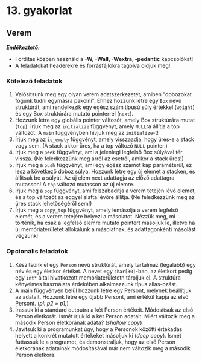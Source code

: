 # 13. gyakorlat

## Verem

***Emlékeztető:***
- Fordítás közben használd a **-W, -Wall, -Wextra, -pedantic** kapcsolókat!
- A feladatokat headerekre és forrásfájlokra tagolva oldjuk meg!

### Kötelező feladatok

1. Valósítsunk meg egy olyan verem adatszerkezetet, amiben "dobozokat fogunk tudni egymásra pakolni". Ehhez hozzunk létre egy `Box` nevű struktúrát, ami rendelkezik egy egész szám típusú súly értékkel (`weight`) és egy Box struktúrára mutató pointerrel (`next`).
2. Hozzunk létre egy globális pointer változót, amely Box struktúrára mutat (`top`). Írjuk meg az `initialize` függvényt, amely `NULL`ra állítja a top változót. A `main` függvényben hívjuk meg az `initialize`-t!
3. Írjuk meg az `is_empty` függvényt, amely visszaadja, hogy üres-e a stack vagy sem. (A stack akkor üres, ha a top változó `NULL` pointer.)
4. Írjuk meg a `peek` függvényt, ami a jelenlegi legfelső Box súlyával tér vissza. (Ne feledkezzünk meg arról az esetről, amikor a stack üres!)
5. Írjuk meg a `push` függvényt, ami egy egész számot kap paraméterül, ez lesz a következő doboz súlya. Hozzunk létre egy új elemet a stacken, és állítsuk be a súlyát. Az új elem next adattagja az előző adattagra mutasson! A `top` változó mutasson az új elemre.
6. Írjuk meg a `pop` függvényt, ami felszabadítja a verem tetején lévő elemet, és a top változót az eggyel alatta lévőre állítja. (Ne feledkezzünk meg az üres stack lehetőségéről sem!)
7. Írjuk meg a `copy_top` függvényt, amely lemásolja a verem legfelső elemét, és a verem tetejére helyezi a másolatot. Nézzük meg, mi történik, ha csak a legfelső elemre mutató pointert másoljuk le, illetve ha új memóriaterületet allokálunk a másolatnak, és adattagonkénti másolást végzünk!

### Opcionális feladatok

1. Készítsünk el egy `Person` nevű struktúrát, amely tartalmaz (legalább) egy név és egy életkor értéket. A nevet egy `char[30]`-ban, az életkort pedig egy `int*` által hivatkozott memóriaterületetn tároljuk el. A struktúra kényelmes használata érdekében alkalmazzunk típus alias-ozást.
2. A main függvényen belül hozzunk létre egy Persont, melynek beállítjuk az adatait. Hozzunk létre egy újabb Persont, ami értékül kapja az első Persont. (*pl: p2 = p1;*)
3. Írassuk ki a standard outputra a két Person értékeit. Módosítsuk az első Person életkorát. Ismét írjuk ki a két Person adatait. Miért változik meg a második Person életkorának adata? (*shallow copy*)
4. Javítsuk ki a programunkat úgy, hogy a Personok közötti értékadás helyett a konkrét mutatott értékeket másoljuk ki (*deep copy*). Ismét futtassuk le a programot, és demonstráljuk, hogy az első Person életkorának adatainak módosításával már nem változik meg a második Person életkora.
